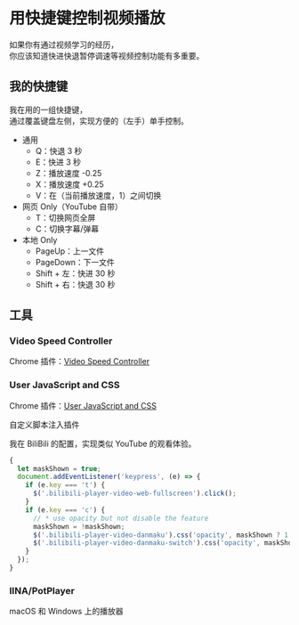 # 用快捷键控制视频播放

如果你有通过视频学习的经历，  
你应该知道快进快退暂停调速等视频控制功能有多重要。

## 我的快捷键

我在用的一组快捷键，  
通过覆盖键盘左侧，实现方便的（左手）单手控制。

- 通用
  - Q：快退 3 秒
  - E：快进 3 秒
  - Z：播放速度 -0.25
  - X：播放速度 +0.25
  - V：在（当前播放速度，1）之间切换
- 网页 Only（YouTube 自带）
  - T：切换网页全屏
  - C：切换字幕/弹幕
- 本地 Only
  - PageUp：上一文件
  - PageDown：下一文件
  - Shift + 左：快进 30 秒
  - Shift + 右：快退 30 秒

## 工具

### Video Speed Controller

Chrome 插件：[Video Speed Controller](https://chrome.google.com/webstore/detail/video-speed-controller/nffaoalbilbmmfgbnbgppjihopabppdk)

### User JavaScript and CSS

Chrome 插件：[User JavaScript and CSS](https://chrome.google.com/webstore/detail/user-javascript-and-css/nbhcbdghjpllgmfilhnhkllmkecfmpld)

自定义脚本注入插件

我在 BiliBili 的配置，实现类似 YouTube 的观看体验。

```javascript
{
  let maskShown = true;
  document.addEventListener('keypress', (e) => {
    if (e.key === 't') {
      $('.bilibili-player-video-web-fullscreen').click();
    }
    if (e.key === 'c') {
      // * use opacity but not disable the feature
      maskShown = !maskShown;
      $('.bilibili-player-video-danmaku').css('opacity', maskShown ? 1 : 0);
      $('.bilibili-player-video-danmaku-switch').css('opacity', maskShown ? 1 : 0.1);
    }
  });
}
```

### IINA/PotPlayer

macOS 和 Windows 上的播放器
